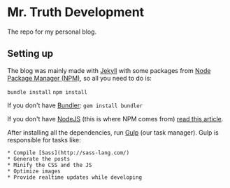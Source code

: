# Mr. Truth Development

The repo for my personal blog.

## Setting up

The blog was mainly made with [Jekyll](https://jekyllrb.com) with some packages from [Node Package Manager (NPM)](https://npmjs.com/), so all you need to do is:

`bundle install`
`npm install`

If you don't have [Bundler](http://bundler.io/):
`gem install bundler`

If you don't have [NodeJS](https://nodejs.org/) (this is where NPM comes from) [read this article](https://docs.npmjs.com/getting-started/installing-node).

After installing all the dependencies, run [Gulp](http://gulpjs.com/) (our task manager). Gulp is responsible for tasks like:

    * Compile [Sass](http://sass-lang.com/)
    * Generate the posts
    * Minify the CSS and the JS
    * Optimize images
    * Provide realtime updates while developing
